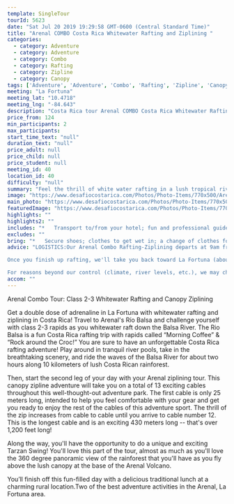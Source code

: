 ```yaml
---
template: SingleTour
tourId: 5623
date: "Sat Jul 20 2019 19:29:58 GMT-0600 (Central Standard Time)"
title: "Arenal COMBO Costa Rica Whitewater Rafting and Ziplining "
categories: 
  - category: Adventure
  - category: Adventure
  - category: Combo
  - category: Rafting
  - category: Zipline
  - category: Canopy
tags: ['Adventure', 'Adventure', 'Combo', 'Rafting', 'Zipline', 'Canopy']
meeting: "La Fortuna"
meeting_lat: "10.4718"
meeting_lng: "-84.643"
description: "Costa Rica tour Arenal COMBO Costa Rica Whitewater Rafting and Ziplining , id 5623"
price_from: 124
min_participants: 2
max_participants: 
start_time_text: "null"
duration_text: "null"
price_adult: null
price_child: null
price_student: null
meeting_id: 40
location_id: 40
difficulty: "null"
summary: "Feel the thrill of white water rafting in a lush tropical river, then get your heart racing while ziplining above the tree tops of the Costa Rican rainforest on this FULL DAY Rafting and Ziplining COMBO in Arenal! This is the best Arenal COMBO to get up-close and personal with Costa Rica rainforest and an amazing tropical river."
image: "https://www.desafiocostarica.com/Photos/Photo-Items/770x500/Arenal-COMBO-Costa-Rica-Whitewater-Rafting-and-Ziplining--1507317127.jpg"
main_photo: "https://www.desafiocostarica.com/Photos/Photo-Items/770x500/Arenal-COMBO-Costa-Rica-Whitewater-Rafting-and-Ziplining--1507317127.jpg"
featuredImage: "https://www.desafiocostarica.com/Photos/Photo-Items/770x500/Arenal-COMBO-Costa-Rica-Whitewater-Rafting-and-Ziplining--1507317127.jpg"
highlights: ""
highlights2: ""
includes: "*   Transport to/from your hotel; fun and professional guides who love what they do; high quality gear for both activities; tropical fruit break; delicious home-cooked meal; towel; and lots of adventure"
excludes: ""
bring: "*   Secure shoes; clothes to get wet in; a change of clothes for after the tour; appetite for adventure"
advice: "LOGISTICS:Our Arenal Combo Rafting-Ziplining departs at 9am from Downtown La Fortuna, but the exact pick up time depends upon the location of your hotel. We first start with an exciting rafting trip on the Balsa River class 2-3 about 45 minutes from La Fortuna. Once at the river you'll get your equipment, safety speech and do some practice moves, then you will spend around 2 hours paddling downriver.

Once you finish up rafting, we'll take you back toward La Fortuna (about 25 minutes ride) and have a delicious homemade lunch. After lunch, we will take you back to town and another van will take you straight to your Ecoglide Ziplining tour. Once at the Ziplining tour, you will be zipping along for an hour and 45 minutes tour and be back in your hotel between 5:00 to 5:30 pm.Have a look at our Adventure Waiver if you have questions about our Costa Rica adventure tour policies and this Costa Rica combo rafting ziplining tour.

For reasons beyond our control (climate, river levels, etc.), we may change to a more-suitable tour with an equal or similar adventure-appeal or offer other tour options so you don't miss out on a fun day in Costa Rica. We reserve the right to cancel a trip due to unfavorable conditions & will only run a tour according to our policies. Full refund is given if (on rare occasion) no tour is run. This adventure involves some inherent risk and physical exertion, so you must be in good physical condition!While the recommended weight limit for our canyoneering (rappelling) tour and most zip line tours is 220 lbs (100 kilos) it’s more about waist size than weight as the ropes (canyoneering) and cables (zip lines) are rated for well over 220 lbs but the maximum waist size for the harnesses used for these tours is 42 inches. So if you are a little over 220 lbs but your waist is less than 42 inches you can still do these tours.NOTE: We have an extra transport charge for hotels outside of our normal pick-up"
accom: ""
---
```

Arenal Combo Tour: Class 2-3 Whitewater Rafting and Canopy Ziplining

Get a double dose of adrenaline in La Fortuna with whitewater rafting and ziplining in Costa Rica! Travel to Arenal's Río Balsa and challenge yourself with class 2-3 rapids as you whitewater raft down the Balsa River. The Rio Balsa is a fun Costa Rica rafting trip with rapids called “Morning Coffee” & “Rock around the Croc!” You are sure to have an unforgettable Costa Rica rafting adventure! Play around in tranquil river pools, take in the breathtaking scenery, and ride the waves of the Balsa River for about two hours along 10 kilometers of lush Costa Rican rainforest.

Then, start the second leg of your day with your Arenal ziplining tour. This canopy zipline adventure will take you on a total of 13 exciting cables throughout this well-thought-out adventure park. The first cable is only 25 meters long, intended to help you feel comfortable with your gear and get you ready to enjoy the rest of the cables of this adventure sport. The thrill of the zip increases from cable to cable until you arrive to cable number 12. This is the longest cable and is an exciting 430 meters long -- that's over 1,200 feet long!

Along the way, you'll have the opportunity to do a unique and exciting Tarzan Swing! You'll love this part of the tour, almost as much as you'll love the 360 degree panoramic view of the rainforest that you'll have as you fly above the lush canopy at the base of the Arenal Volcano.

You’ll finish off this fun-filled day with a delicious traditional lunch at a charming rural location.Two of the best adventure activities in the Arenal, La Fortuna area.